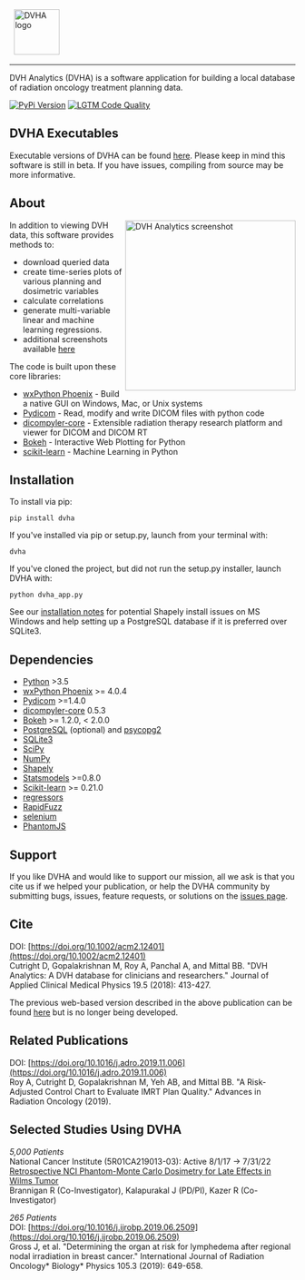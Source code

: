 <a>
  <img src="https://user-images.githubusercontent.com/4778878/30754005-b7a7e808-9f86-11e7-8b0f-79d1006babdf.jpg" height='80' alt="DVHA logo"/>
</a>

---------  

DVH Analytics (DVHA) is a software application for building a local database of radiation oncology 
treatment planning data.

<a href="https://pypi.org/project/dvha/">
        <img src="https://img.shields.io/pypi/v/dvha.svg" alt="PyPi Version" /></a>
<a href="https://lgtm.com/projects/g/cutright/DVH-Analytics/context:python">
        <img src="https://img.shields.io/lgtm/grade/python/g/cutright/DVH-Analytics.svg?logo=lgtm&label=code%20quality" alt="LGTM Code Quality" /></a>


DVHA Executables
---------

Executable versions of DVHA can be found [here](https://github.com/cutright/DVH-Analytics/releases). 
Please keep in mind this software is still in beta. If you have issues, compiling from source may be more informative. 


About
---------
<img src='https://user-images.githubusercontent.com/4778878/61014986-8cb61d80-a34f-11e9-8316-a810669f119f.jpg' align='right' width='300' alt="DVH Analytics screenshot">

In addition to viewing DVH data, this software provides methods to:

- download queried data
- create time-series plots of various planning and dosimetric variables
- calculate correlations
- generate multi-variable linear and machine learning regressions.
- additional screenshots available [here](https://github.com/cutright/DVH-Analytics/issues/9)


The code is built upon these core libraries:
* [wxPython Phoenix](https://github.com/wxWidgets/Phoenix) - Build a native GUI on Windows, Mac, or Unix systems
* [Pydicom](https://github.com/pydicom/pydicom) - Read, modify and write DICOM files with python code
* [dicompyler-core](https://github.com/dicompyler/dicompyler-core) - Extensible radiation therapy research platform and viewer for DICOM and DICOM RT
* [Bokeh](https://github.com/bokeh/bokeh) - Interactive Web Plotting for Python
* [scikit-learn](https://github.com/scikit-learn/scikit-learn) - Machine Learning in Python


Installation
---------
To install via pip:
```
pip install dvha
```
If you've installed via pip or setup.py, launch from your terminal with:
```
dvha
```
If you've cloned the project, but did not run the setup.py installer, launch DVHA with:
```
python dvha_app.py
```
See our [installation notes](https://github.com/cutright/DVH-Analytics/blob/master/install_notes.md) for potential 
Shapely install issues on MS Windows and help setting up a PostgreSQL database if it is preferred over SQLite3. 


Dependencies
---------
* [Python](https://www.python.org) >3.5
* [wxPython Phoenix](https://github.com/wxWidgets/Phoenix) >= 4.0.4
* [Pydicom](https://github.com/darcymason/pydicom) >=1.4.0
* [dicompyler-core](https://pypi.python.org/pypi/dicompyler-core) 0.5.3
* [Bokeh](http://bokeh.pydata.org/en/latest/index.html) >= 1.2.0, < 2.0.0
* [PostgreSQL](https://www.postgresql.org/) (optional) and [psycopg2](http://initd.org/psycopg/)
* [SQLite3](https://docs.python.org/2/library/sqlite3.html)
* [SciPy](https://scipy.org)
* [NumPy](http://numpy.org)
* [Shapely](https://github.com/Toblerity/Shapely)
* [Statsmodels](https://github.com/statsmodels/statsmodels) >=0.8.0
* [Scikit-learn](http://scikit-learn.org) >= 0.21.0
* [regressors](https://pypi.org/project/regressors/)
* [RapidFuzz](https://github.com/rhasspy/rapidfuzz)
* [selenium](https://github.com/SeleniumHQ/selenium/)
* [PhantomJS](https://phantomjs.org/)


Support
---------  
If you like DVHA and would like to support our mission, all we ask is that you cite us if we helped your 
publication, or help the DVHA community by submitting bugs, issues, feature requests, or solutions on the 
[issues page](https://github.com/cutright/DVH-Analytics/issues).

Cite
---------  
DOI: [https://doi.org/10.1002/acm2.12401](https://doi.org/10.1002/acm2.12401)  
Cutright D, Gopalakrishnan M, Roy A, Panchal A, and Mittal BB. "DVH Analytics: A DVH database for clinicians and researchers." Journal of Applied Clinical Medical Physics 19.5 (2018): 413-427.

The previous web-based version described in the above publication can be found 
[here](https://github.com/cutright/DVH-Analytics-Bokeh) but is no longer being developed.

Related Publications
---------  
DOI: [https://doi.org/10.1016/j.adro.2019.11.006](https://doi.org/10.1016/j.adro.2019.11.006)  
Roy A, Cutright D, Gopalakrishnan M, Yeh AB, and Mittal BB. "A Risk-Adjusted Control Chart to Evaluate IMRT Plan Quality." Advances in Radiation Oncology (2019).


Selected Studies Using DVHA
---------  
*5,000 Patients*  
National Cancer Institute (5R01CA219013-03): Active 8/1/17 → 7/31/22  
[Retrospective NCI Phantom-Monte Carlo Dosimetry for Late Effects in Wilms Tumor](https://www.scholars.northwestern.edu/en/projects/retrospective-nci-phantom-monte-carlo-dosimetry-for-late-effects--5)  
Brannigan R (Co-Investigator), Kalapurakal J (PD/PI), Kazer R (Co-Investigator)

*265 Patients*  
DOI: [https://doi.org/10.1016/j.ijrobp.2019.06.2509](https://doi.org/10.1016/j.ijrobp.2019.06.2509)  
Gross J, et al. "Determining the organ at risk for lymphedema after regional nodal irradiation in 
breast cancer." International Journal of Radiation Oncology* Biology* Physics 105.3 (2019): 649-658.